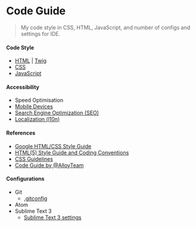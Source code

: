Code Guide
==

> My code style in CSS, HTML, JavaScript, and number of configs and settings for IDE.

#### Code Style

* [HTML](https://github.com/ahtohbi4/code-style/blob/master/html.md#html) | [Twig](https://github.com/ahtohbi4/code-style/blob/master/twig.md#twig)
* [CSS](https://github.com/ahtohbi4/code-style/blob/master/css.md#css)
* [JavaScript](https://github.com/ahtohbi4/code-style/blob/master/javascript.md#javascript)

#### Accessibility

* Speed Optimisation
* [Mobile Devices](https://github.com/ahtohbi4/code-guide/blob/master/mobile_devices.md#mobile-devices)
* [Search Engine Optimization (SEO)](https://github.com/ahtohbi4/code-guide/blob/master/seo.md#search-engine-optimization-seo)
* [Localization (l10n)](https://github.com/ahtohbi4/code-style/blob/master/l10n.md#l10n)

#### References

* [Google HTML/CSS Style Guide](https://google.github.io/styleguide/htmlcssguide.xml)
* [HTML(5) Style Guide and Coding Conventions](http://www.w3schools.com/html/html5_syntax.asp)
* [CSS Guidelines](http://cssguidelin.es/)
* [Code Guide by @AlloyTeam](http://alloyteam.github.io/CodeGuide/)

#### Configurations

* Git
  * [.gitconfig](https://github.com/ahtohbi4/code-style/blob/master/git/.gitconfig)
* Atom
* Sublime Text 3
  * [Sublime Text 3 settings](https://github.com/ahtohbi4/sublime-text-settings)

